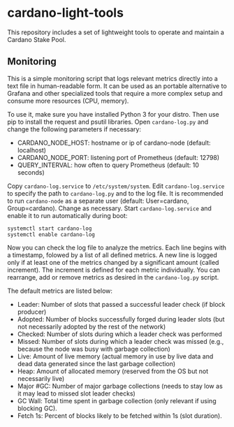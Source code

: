 # cardano-light-tools

This repository includes a set of lightweight tools to operate and maintain a Cardano Stake Pool.

## Monitoring

This is a simple monitoring script that logs relevant metrics directly into a text file in human-readable form.
It can be used as an portable alternative to Grafana and other specialized tools that require a more complex setup and
consume more resources (CPU, memory).

To use it, make sure you have installed Python 3 for your distro. Then use pip to install the request and psutil libraries.
Open `cardano-log.py` and change the following parameters if necessary:

- CARDANO_NODE_HOST: hostname or ip of cardano-node (default: localhost)
- CARDANO_NODE_PORT: listening port of Prometheus (default: 12798)
- QUERY_INTERVAL: how often to query Prometheus (default: 10 seconds)

Copy `cardano-log.service` to `/etc/system/system`. Edit `cardano-log.service` to specify the path to `cardano-log.py` and to the 
log file. It is recommended to run `cardano-node` as a separate user (default: User=cardano, Group=cardano). Change as necessary.
Start `cardano-log.service` and enable it to run automatically during boot:

```
systemctl start cardano-log
systemctl enable cardano-log
```

Now you can check the log file to analyze the metrics. Each line begins with a timestamp, folowed by a list of all defined metrics.
A new line is logged only if at least one of the metrics changed by a significant amount (called increment). The increment
is defined for each metric individually. You can rearrange, add or remove metrics as desired in the `cardano-log.py` script.

The default metrics are listed below:

- Leader: Number of slots that passed a successful leader check (if block producer)
- Adopted: Number of blocks successfully forged during leader slots (but not necessarily adopted by the rest of the network)
- Checked: Number of slots during which a leader check was performed
- Missed: Number of slots during which a leader check was missed (e.g., because the node was busy with garbage collection)
- Live: Amount of live memory (actual memory in use by live data and dead data generated since the last garbage collection)
- Heap: Amount of allocated memory (reserved from the OS but not necessarily live)
- Major #GC: Number of major garbage collections (needs to stay low as it may lead to missed slot leader checks)
- GC Wall: Total time spent in garbage collection (only relevant if using blocking GC).
- Fetch 1s: Percent of blocks likely to be fetched within 1s (slot duration).
